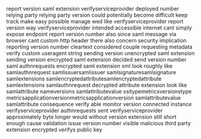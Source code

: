 report version saml extension verifyserviceprovider deployed number relying party relying party version could potentially become difficult keep track make easy possible manage wed like verifyserviceprovider report version way verifyserviceprovider intended accessible internet cant simply expose endpoint report version number also since saml message via browser cant custom http header there also concern security implication reporting version number cleartext considered couple requesting metadata verify custom useragent string sending version unencrypted saml extension sending version encrypted saml extension decided send version number saml authnrequests encrypted saml extension xml look roughly like samlauthnrequest samlissuersamlissuer samlsignaturesamlsignature samlextensions samlencryptedattributesamlencryptedattribute samlextensions samlauthnrequest decrypted attribute extension look like samlattribute nameversions samlattributevalue xsitypemetricsversionstype metricsapplicationversionmetricsapplicationversion samlattributevalue samlattribute consequence verify able monitor version connected instance verifyserviceprovider authnrequests sent verifyserviceprovider approximately byte longer would without version extension still short enough cause validation issue version number visible malicious third party extension encrypted verifys public key